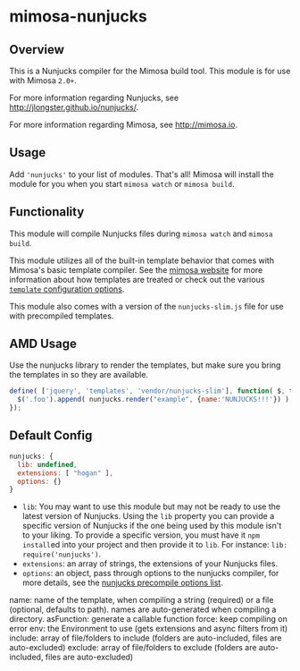 mimosa-nunjucks
===========

## Overview

This is a Nunjucks compiler for the Mimosa build tool. This module is for use with Mimosa `2.0+`.

For more information regarding Nunjucks, see http://jlongster.github.io/nunjucks/.

For more information regarding Mimosa, see http://mimosa.io.

## Usage

Add `'nunjucks'` to your list of modules.  That's all!  Mimosa will install the module for you when you start `mimosa watch` or `mimosa build`.

## Functionality

This module will compile Nunjucks files during `mimosa watch` and `mimosa build`.

This module utilizes all of the built-in template behavior that comes with Mimosa's basic template compiler.  See the [mimosa website](http://mimosa.io/compilers.html#mt) for more information about how templates are treated or check out the various [`template` configuration options](http://mimosa.io/configuration.html#templates).

This module also comes with a version of the `nunjucks-slim.js` file for use with precompiled templates.

## AMD Usage

Use the nunjucks library to render the templates, but make sure you bring the templates in so they are available.

```javascript
define( ['jquery', 'templates', 'vendor/nunjucks-slim'], function( $, templates, nunjucks ) {
  $('.foo').append( nunjucks.render("example", {name:'NUNJUCKS!!!'}) );
});
```

## Default Config

```javascript
nunjucks: {
  lib: undefined,
  extensions: [ "hogan" ],
  options: {}
}
```

* `lib`: You may want to use this module but may not be ready to use the latest version of Nunjucks. Using the `lib` property you can provide a specific version of Nunjucks if the one being used by this module isn't to your liking. To provide a specific version, you must have it `npm install`ed into your project and then provide it to `lib`. For instance: `lib: require('nunjucks')`.
* `extensions`: an array of strings, the extensions of your Nunjucks files.
* `options`: an object, pass through options to the nunjucks compiler, for more details, see the [nunjucks precompile options list](http://jlongster.github.io/nunjucks/api.html#precompiling).

>>>
name: name of the template, when compiling a string (required) or a file (optional, defaults to path). names are auto-generated when compiling a directory.
asFunction: generate a callable function
force: keep compiling on error
env: the Environment to use (gets extensions and async filters from it)
include: array of file/folders to include (folders are auto-included, files are auto-excluded)
exclude: array of file/folders to exclude (folders are auto-included, files are auto-excluded)



